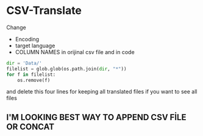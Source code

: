 # CSV-Translate

Change   

- Encoding  
- target language  
- COLUMN NAMES in orijinal csv file  and in code

```python
dir = 'Data/'
filelist = glob.glob(os.path.join(dir, "*"))
for f in filelist:
    os.remove(f)
```
and delete this four lines for keeping all translated files if you want to see all files


## I'M LOOKING BEST WAY TO APPEND CSV FİLE OR CONCAT
